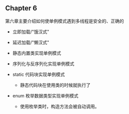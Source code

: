 Chapter 6
---
第六章主要介绍如何使单例模式遇到多线程是安全的、正确的

- 立即加载/"饿汉式"

- 延迟加载/"懒汉式"

- 静态内置类实现单例模式

- 序列化与反序列化实现单例模式

- static 代码块实现单例模式
    - 静态代码块在使用类的时候就执行了
- enum 枚举数据类型实现单例模式
    - 使用枚举类时，构造方法会被自动调用。






